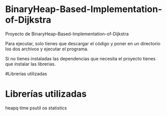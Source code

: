 # BinaryHeap-Based-Implementation-of-Dijkstra
Proyecto de BinaryHeap-Based-Implementation-of-Dijkstra

Para ejecutar, solo tienes que descargar el código y poner en un directorio los dos archivos y ejecutar el programa.

Si no tienes instaladas las dependencias que necesita el proyecto tienes que instalar las librerias.

#Librerías utilizadas 
# Librerías utilizadas
heapq
time
psutil
os
statistics


